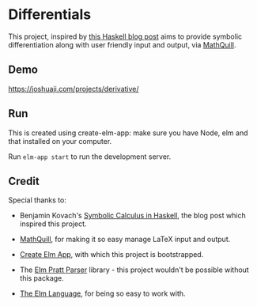 # Differentials

This project, inspired by [this Haskell blog post](http://5outh.blogspot.com/2013/05/symbolic-calculus-in-haskell.html) aims to provide symbolic differentiation along with user friendly input and output, via [MathQuill](http://mathquill.com/). 

## Demo

https://joshuaji.com/projects/derivative/

## Run

This is created using create-elm-app: make sure you have Node, elm and that installed on your computer.

Run `elm-app start` to run the development server.

## Credit

Special thanks to:

- Benjamin Kovach's [Symbolic Calculus in Haskell](http://5outh.blogspot.com/2013/05/symbolic-calculus-in-haskell.html), the blog post which inspired this project.

- [MathQuill](http://mathquill.com/), for making it so easy manage LaTeX input and output.

- [Create Elm App](https://github.com/halfzebra/create-elm-app), with which this project is bootstrapped.

- The [Elm Pratt Parser](https://github.com/dmy/elm-pratt-parser) library - this project wouldn't be possible without this package.

- [The Elm Language](https://elm-lang.org/), for being so easy to work with.
